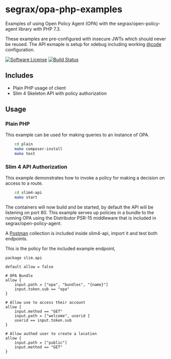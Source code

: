 # segrax/opa-php-examples

Examples of using Open Policy Agent (OPA) with the segrax/open-policy-agent library with PHP 7.3.

These examples are pre-configured with insecure JWTs which should never be reused.
The API exmaple is setup for xdebug including working [@code](https://code.visualstudio.com/) configuration.

[![Software License](https://img.shields.io/badge/license-MIT-brightgreen.svg)](LICENSE.md)
[![Build Status](https://api.travis-ci.com/segrax/opa-php-examples.svg)](https://travis-ci.com/segrax/openpolicyagent)


## Includes
* Plain PHP usage of client
* Slim 4 Skeleton API with policy authorization


## Usage

### Plain PHP
This example can be used for making queries to an instance of OPA.
```bash
    cd plain
    make composer-install
    make test
```

### Slim 4 API Authorization
This example demonstrates how to invoke a policy for making a decision on access to a route.
```bash
    cd slim4-api
    make start
```
The containers will now build and be started, by default the API will be listening on port 80.
This example serves up policies in a bundle to the running OPA using the Distributor PSR-15 middleware that is included in segrax/open-policy-agent.

A [Postman](https://www.getpostman.com/) collection is included inside slim4-api, import it and test both endpoints.

This is the policy for the included example endpoint,
```
package slim.api

default allow = false

# OPA Bundle
allow {
    input.path = ["opa", "bundles", "{name}"]
    input.token.sub == "opa"
}

# Allow use to access their account
allow {
    input.method == "GET"
    input.path = ["welcome", userid ]
    userid == input.token.sub
}

# Allow authed user to create a location
allow {
    input.path = ["public"]
    input.method == "GET"
}
```